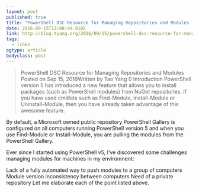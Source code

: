 ```yaml
---
layout: post 
published: true 
title: "PowerShell DSC Resource for Managing Repositories and Modules | Tao Yang's System Center Blog" 
date: 2016-09-15T13:08:49.910Z 
link: http://blog.tyang.org/2016/09/15/powershell-dsc-resource-for-managing-repositories-and-modules/ 
tags:
  - links
ogtype: article 
bodyclass: post 
---
```


> PowerShell DSC Resource for Managing Repositories and Modules
Posted on Sep 15, 2016Written by Tao Yang
0
Introduction
PowerShell version 5 has introduced a new feature that allows you to install packages (such as PowerShell modules) from NuGet repositories. If you have used cmdlets such as Find-Module, Install-Module or Uninstall-Module, then you have already taken advantage of this awesome feature.

By default, a Microsoft owned public repository PowerShell Gallery is configured on all computers running PowerShell version 5 and when you use Find-Module or Install-Module, you are pulling the modules from the PowerShell Gallery.

Ever since I started using PowerShell v5, I’ve discovered some challenges managing modules for machines in my environment:

Lack of a fully automated way to push modules to a group of computers
Module version inconsistency between computers
Need of a private repository
Let me elaborate each of the point listed above.